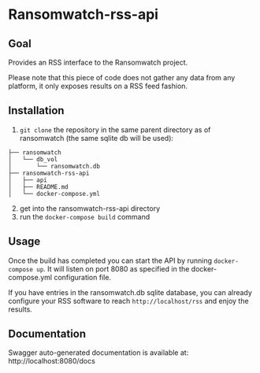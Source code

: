 # Ransomwatch-rss-api

## Goal

Provides an RSS interface to the Ransomwatch project.

Please note that this piece of code does not gather any data from any platform, it only exposes results on a RSS feed fashion. 

## Installation

1. `git clone` the repository in the same parent directory as of ransomwatch (the same sqlite db will be used): 
```.
├── ransomwatch
│   └── db_vol
│       └── ransomwatch.db
├── ransomwatch-rss-api
│   ├── api
│   ├── README.md
│   └── docker-compose.yml
```
2. get into the ransomwatch-rss-api directory
1. run the `docker-compose build` command

## Usage

Once the build has completed you can start the API by running `docker-compose up`. It will listen on port 8080 as specified in the docker-compose.yml configuration file.

If you have entries in the ransomwatch.db sqlite database, you can already configure your RSS software to reach `http://localhost/rss` and enjoy the results.

## Documentation 

Swagger auto-generated documentation is available at: http://localhost:8080/docs
